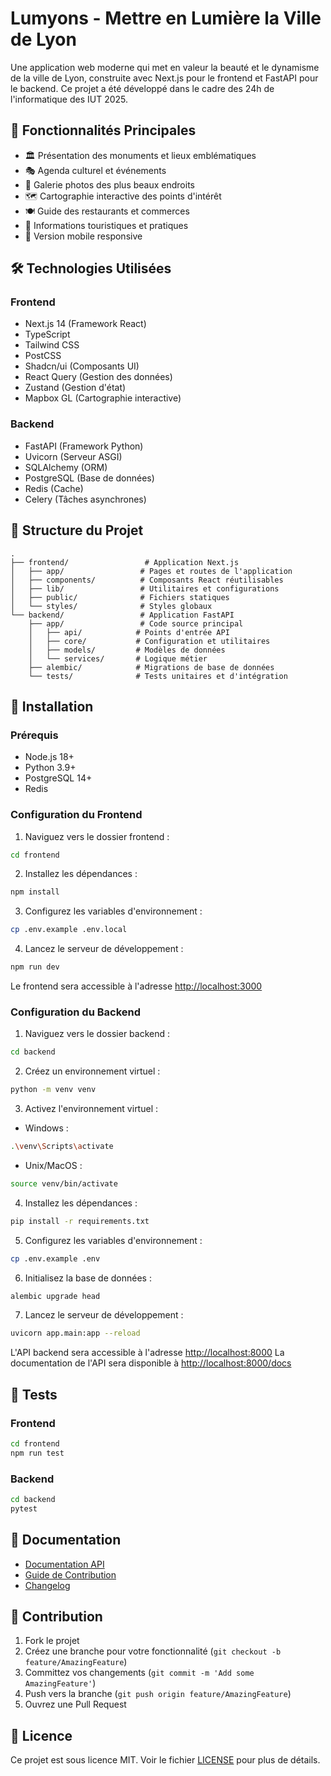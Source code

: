 # Lumyons - Mettre en Lumière la Ville de Lyon

Une application web moderne qui met en valeur la beauté et le dynamisme de la ville de Lyon, construite avec Next.js pour le frontend et FastAPI pour le backend. Ce projet a été développé dans le cadre des 24h de l'informatique des IUT 2025.

## 🌟 Fonctionnalités Principales

- 🏛️ Présentation des monuments et lieux emblématiques
- 🎭 Agenda culturel et événements
- 📸 Galerie photos des plus beaux endroits
- 🗺️ Cartographie interactive des points d'intérêt
- 🍽️ Guide des restaurants et commerces
- 🏨 Informations touristiques et pratiques
- 📱 Version mobile responsive

## 🛠️ Technologies Utilisées

### Frontend

- Next.js 14 (Framework React)
- TypeScript
- Tailwind CSS
- PostCSS
- Shadcn/ui (Composants UI)
- React Query (Gestion des données)
- Zustand (Gestion d'état)
- Mapbox GL (Cartographie interactive)

### Backend

- FastAPI (Framework Python)
- Uvicorn (Serveur ASGI)
- SQLAlchemy (ORM)
- PostgreSQL (Base de données)
- Redis (Cache)
- Celery (Tâches asynchrones)

## 📁 Structure du Projet

```
.
├── frontend/                 # Application Next.js
│   ├── app/                 # Pages et routes de l'application
│   ├── components/          # Composants React réutilisables
│   ├── lib/                 # Utilitaires et configurations
│   ├── public/              # Fichiers statiques
│   └── styles/              # Styles globaux
└── backend/                 # Application FastAPI
    ├── app/                 # Code source principal
    │   ├── api/            # Points d'entrée API
    │   ├── core/           # Configuration et utilitaires
    │   ├── models/         # Modèles de données
    │   └── services/       # Logique métier
    ├── alembic/            # Migrations de base de données
    └── tests/              # Tests unitaires et d'intégration
```

## 🚀 Installation

### Prérequis

- Node.js 18+
- Python 3.9+
- PostgreSQL 14+
- Redis

### Configuration du Frontend

1. Naviguez vers le dossier frontend :

```bash
cd frontend
```

2. Installez les dépendances :

```bash
npm install
```

3. Configurez les variables d'environnement :

```bash
cp .env.example .env.local
```

4. Lancez le serveur de développement :

```bash
npm run dev
```

Le frontend sera accessible à l'adresse [http://localhost:3000](http://localhost:3000)

### Configuration du Backend

1. Naviguez vers le dossier backend :

```bash
cd backend
```

2. Créez un environnement virtuel :

```bash
python -m venv venv
```

3. Activez l'environnement virtuel :

- Windows :

```bash
.\venv\Scripts\activate
```

- Unix/MacOS :

```bash
source venv/bin/activate
```

4. Installez les dépendances :

```bash
pip install -r requirements.txt
```

5. Configurez les variables d'environnement :

```bash
cp .env.example .env
```

6. Initialisez la base de données :

```bash
alembic upgrade head
```

7. Lancez le serveur de développement :

```bash
uvicorn app.main:app --reload
```

L'API backend sera accessible à l'adresse [http://localhost:8000](http://localhost:8000)
La documentation de l'API sera disponible à [http://localhost:8000/docs](http://localhost:8000/docs)

## 🧪 Tests

### Frontend

```bash
cd frontend
npm run test
```

### Backend

```bash
cd backend
pytest
```

## 📝 Documentation

- [Documentation API](http://localhost:8000/docs)
- [Guide de Contribution](./CONTRIBUTING.md)
- [Changelog](./CHANGELOG.md)

## 🤝 Contribution

1. Fork le projet
2. Créez une branche pour votre fonctionnalité (`git checkout -b feature/AmazingFeature`)
3. Committez vos changements (`git commit -m 'Add some AmazingFeature'`)
4. Push vers la branche (`git push origin feature/AmazingFeature`)
5. Ouvrez une Pull Request

## 📄 Licence

Ce projet est sous licence MIT. Voir le fichier [LICENSE](LICENSE) pour plus de détails.
